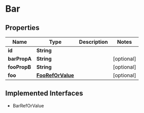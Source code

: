 

# Bar


## Properties

| Name | Type | Description | Notes |
|------------ | ------------- | ------------- | -------------|
|**id** | **String** |  |  |
|**barPropA** | **String** |  |  [optional] |
|**fooPropB** | **String** |  |  [optional] |
|**foo** | [**FooRefOrValue**](FooRefOrValue.md) |  |  [optional] |


## Implemented Interfaces

* BarRefOrValue


